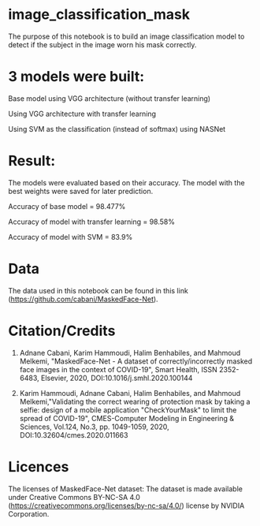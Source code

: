 # image_classification_mask
The purpose of this notebook is to build an image classification model to detect if the subject in the image worn his mask correctly.

# 3 models were built:
Base model using VGG architecture (without transfer learning)

Using VGG architecture with transfer learning

Using SVM as the classification (instead of softmax) using NASNet

# Result:
The models were evaluated based on their accuracy. The model with the best weights were saved for later prediction.

Accuracy of base model = 98.477%

Accuracy of model with transfer learning = 98.58%

Accuracy of model with SVM = 83.9%

# Data
The data used in this notebook can be found in this link (https://github.com/cabani/MaskedFace-Net).

# Citation/Credits
1. Adnane Cabani, Karim Hammoudi, Halim Benhabiles, and Mahmoud Melkemi, "MaskedFace-Net - A dataset of correctly/incorrectly masked face images in the context of COVID-19", Smart Health, ISSN 2352-6483, Elsevier, 2020, DOI:10.1016/j.smhl.2020.100144

2. Karim Hammoudi, Adnane Cabani, Halim Benhabiles, and Mahmoud Melkemi,"Validating the correct wearing of protection mask by taking a selfie: design of a mobile application "CheckYourMask" to limit the spread of COVID-19", CMES-Computer Modeling in Engineering & Sciences, Vol.124, No.3, pp. 1049-1059, 2020, DOI:10.32604/cmes.2020.011663

# Licences
The licenses of MaskedFace-Net dataset: The dataset is made available under Creative Commons BY-NC-SA 4.0 (https://creativecommons.org/licenses/by-nc-sa/4.0/) license by NVIDIA Corporation.
